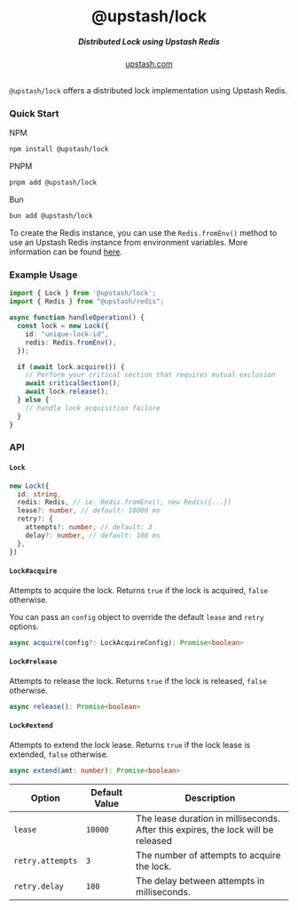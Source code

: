 <div align="center">
  <h1 align="center">@upstash/lock</h1>
  <h5>Distributed Lock using Upstash Redis</h5>
</div>

<div align="center">
  <a href="https://upstash.com?ref=@upstash/lock">upstash.com</a>
</div>
<br/>

`@upstash/lock` offers a distributed lock implementation using Upstash Redis.

### Quick Start

NPM
```bash
npm install @upstash/lock
```
PNPM
```bash
pnpm add @upstash/lock
```
Bun
```bash
bun add @upstash/lock
```

To create the Redis instance, you can use the `Redis.fromEnv()` method to use an Upstash Redis instance from environment variables. More information can be found [here](https://github.com/upstash/upstash-redis#quick-start).

### Example Usage

```typescript
import { Lock } from '@upstash/lock';
import { Redis } from "@upstash/redis";

async function handleOperation() {
  const lock = new Lock({
    id: "unique-lock-id",
    redis: Redis.fromEnv(),
  });

  if (await lock.acquire()) {
    // Perform your critical section that requires mutual exclusion
    await criticalSection();
    await lock.release();
  } else {
    // handle lock acquisition failure
  }
}
```

### API

#### `Lock`

```typescript
new Lock({
  id: string,
  redis: Redis, // ie. Redis.fromEnv(), new Redis({...})
  lease?: number, // default: 10000 ms
  retry?: {
    attempts?: number, // default: 3
    delay?: number, // default: 100 ms
  },
})
```

#### `Lock#acquire`
Attempts to acquire the lock. Returns `true` if the lock is acquired, `false` otherwise.

You can pass an `config` object to override the default `lease` and `retry` options.

```typescript
async acquire(config?: LockAcquireConfig): Promise<boolean>
```

#### `Lock#release`
Attempts to release the lock. Returns `true` if the lock is released, `false` otherwise.

```typescript
async release(): Promise<boolean>
```

#### `Lock#extend`
Attempts to extend the lock lease. Returns `true` if the lock lease is extended, `false` otherwise.

```typescript
async extend(amt: number): Promise<boolean>
```

| Option           | Default Value | Description                                                 |
|------------------|---------------|-------------------------------------------------------------|
| `lease`          | `10000`       | The lease duration in milliseconds. After this expires, the lock will be released |
| `retry.attempts` | `3`           | The number of attempts to acquire the lock.                |
| `retry.delay`    | `100`         | The delay between attempts in milliseconds.                 |
